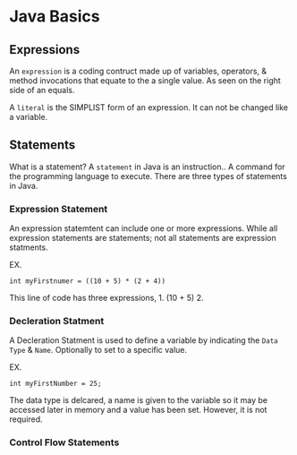 # Java Basics


## Expressions
An `expression` is a coding contruct made up of variables, operators, & method invocations that equate to the a single value. As seen on the right side of an equals.

A `literal` is the SIMPLIST form of an expression. It can not be changed like a variable. 


## Statements
What is a statement? A `statement` in Java is an instruction.. A command for the programming language to execute. There are three types of statements in Java.

### Expression Statement
An expression statemtent can include one or more expressions.
While all expression statements are statements; not all statements are expression statments.

EX.
~~~
int myFirstnumer = ((10 + 5) * (2 + 4))
~~~
This line of code has three expressions, 
    1. (10 + 5)
    2.

### Decleration Statment
A Decleration Statment is used to define a variable by indicating the `Data Type` & `Name`. Optionally to set to a specific value.

EX.
~~~
int myFirstNumber = 25;
~~~
The data type is delcared, a name is given to the variable so it may be accessed later in memory and a value has been set.  However, it is not required.

### Control Flow Statements
    
